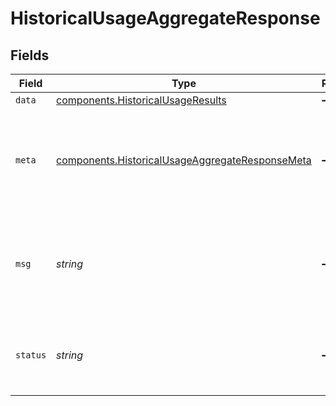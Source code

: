 # HistoricalUsageAggregateResponse


## Fields

| Field                                                                                                          | Type                                                                                                           | Required                                                                                                       | Description                                                                                                    |
| -------------------------------------------------------------------------------------------------------------- | -------------------------------------------------------------------------------------------------------------- | -------------------------------------------------------------------------------------------------------------- | -------------------------------------------------------------------------------------------------------------- |
| `data`                                                                                                         | [components.HistoricalUsageResults](../../models/shared/historicalusageresults.md)                             | :heavy_minus_sign:                                                                                             | N/A                                                                                                            |
| `meta`                                                                                                         | [components.HistoricalUsageAggregateResponseMeta](../../models/shared/historicalusageaggregateresponsemeta.md) | :heavy_minus_sign:                                                                                             | Meta information about the scope of the query in a human readable format.                                      |
| `msg`                                                                                                          | *string*                                                                                                       | :heavy_minus_sign:                                                                                             | If the query was not successful, this will provide a string that explains why.                                 |
| `status`                                                                                                       | *string*                                                                                                       | :heavy_minus_sign:                                                                                             | Whether or not we were able to successfully execute the query.                                                 |